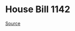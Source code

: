 # House Bill 1142

[Source](http://lawfilesext.leg.wa.gov/biennium/2021-22/Xml/Bills/House%20Bills/1142.xml)